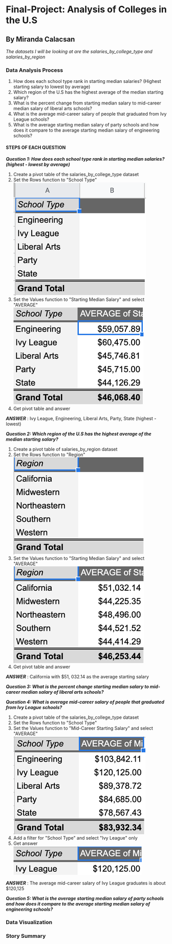 # Final-Project: Analysis of Colleges in the U.S
## By Miranda Calacsan

*The datasets I will be looking at are the salaries_by_college_type and salaries_by_region* 

### Data Analysis Process
1. How does each school type rank in starting median salaries? (Highest starting salary to lowest by average)
2. Which region of the U.S has the highest average of the median starting salary?
3. What is the percent change from starting median salary to mid-career median salary of liberal arts schools?
4. What is the average mid-career salary of people that graduated from Ivy League schools? 
5. What is the average starting median salary of party schools and how does it compare to the average starting median salary of engineering schools?

#### STEPS OF EACH QUESTION
_**Question 1: How does each school type rank in starting median salaries? (highest - lowest by average)**_ <br>
1. Create a pivot table of the salaries_by_college_type dataset
2. Set the Rows function to "School Type" <br>
!['Question 1 Step 2', 'Step 2'](/Q1_step2.png)
3. Set the Values function to "Starting Median Salary" and select "AVERAGE" <br>
!['Question 1 Step 3', 'Step 3'](/Q1_step3.png)
4. Get pivot table and answer

_**ANSWER**_ : Ivy League, Engineering, Liberal Arts, Party, State (highest - lowest) <br>

_**Question 2: Which region of the U.S has the highest average of the median starting salary?**_
1. Create a pivot table of salaries_by_region dataset
2. Set the Rows function to "Region" <br>
![Question 2 Step 2', 'Step 2'](/Q2_step2.png)
3. Set the Values function to "Starting Median Salary" and select "AVERAGE" <br>
![Question 2 Step 3', 'Step 3'](/Q2_step3.png)
4. Get pivot table and answer

_**ANSWER**_ : California with $51, 032.14 as the average starting salary

_**Question 3: What is the percent change starting median salary to mid-career median salary of liberal arts schools?**_


_**Question 4: What is average mid-career salary of people that graduated from Ivy League schools?**_
1. Create a pivot table of the salaries_by_college_type dataset
2. Set the Rows function to "School Type"
3. Set the Values function to "Mid-Career Starting Salary" and select "AVERAGE" <br>
!['Question 4 Step 3', 'Step 3'](/Q4_step3.png)
4. Add a filter for "School Type" and select "Ivy League" only
5. Get answer <br>
![Question 4 Step 4', 'Step 4'](/Q4_step4.png) 

_**ANSWER**_ : The average mid-career salary of Ivy League graduates is about $120,125

_**Question 5: What is the average starting median salary of party schools and how does it compare to the average starting median salary of engineering schools?**_



### Data Visualization

### Story Summary
